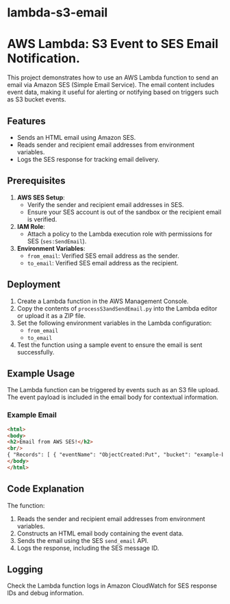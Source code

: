 # lambda-s3-email
# AWS Lambda: S3 Event to SES Email Notification.

This project demonstrates how to use an AWS Lambda function to send an email via Amazon SES (Simple Email Service). The email content includes event data, making it useful for alerting or notifying based on triggers such as S3 bucket events.

## Features
- Sends an HTML email using Amazon SES.
- Reads sender and recipient email addresses from environment variables.
- Logs the SES response for tracking email delivery.

## Prerequisites
1. **AWS SES Setup**:
   - Verify the sender and recipient email addresses in SES.
   - Ensure your SES account is out of the sandbox or the recipient email is verified.
2. **IAM Role**:
   - Attach a policy to the Lambda execution role with permissions for SES (`ses:SendEmail`).
3. **Environment Variables**:
   - `from_email`: Verified SES email address as the sender.
   - `to_email`: Verified SES email address as the recipient.

## Deployment
1. Create a Lambda function in the AWS Management Console.
2. Copy the contents of `processS3andSendEmail.py` into the Lambda editor or upload it as a ZIP file.
3. Set the following environment variables in the Lambda configuration:
   - `from_email`
   - `to_email`
4. Test the function using a sample event to ensure the email is sent successfully.

## Example Usage
The Lambda function can be triggered by events such as an S3 file upload. The event payload is included in the email body for contextual information. 

### Example Email
```html
<html>
<body>
<h2>Email from AWS SES!</h2>
<br/>
{ "Records": [ { "eventName": "ObjectCreated:Put", "bucket": "example-bucket", "key": "example-key" } ] }
</body>
</html>
```

## Code Explanation
The function:
1. Reads the sender and recipient email addresses from environment variables.
2. Constructs an HTML email body containing the event data.
3. Sends the email using the SES `send_email` API.
4. Logs the response, including the SES message ID.

## Logging
Check the Lambda function logs in Amazon CloudWatch for SES response IDs and debug information.
